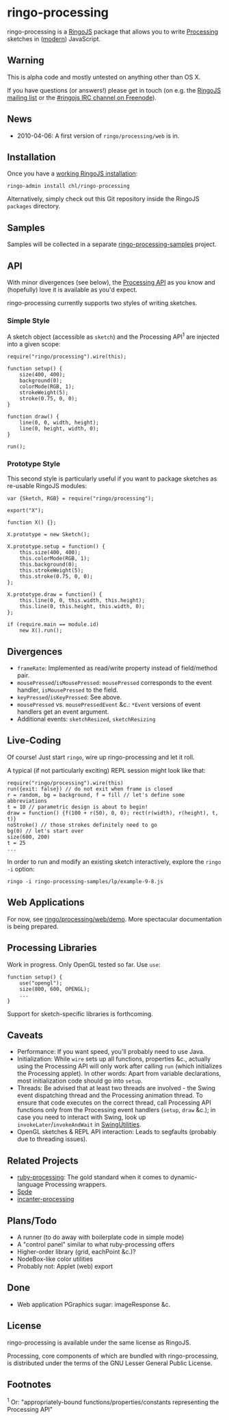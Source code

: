 # ringo-processing

ringo-processing is a [RingoJS](http://ringojs.org/) package that allows you to write [Processing](http://www.processing.org/) sketches in ([modern](https://developer.mozilla.org/en/New_in_JavaScript_1.8)) JavaScript.

## Warning

This is alpha code and mostly untested on anything other than OS X.

If you have questions (or answers!) please get in touch (on e.g. the [RingoJS mailing list](http://groups.google.com/group/ringojs) or the [#ringojs IRC channel on Freenode](irc://irc.freenode.net/ringojs)).

## News

- 2010-04-06: A first version of `ringo/processing/web` is in.

## Installation

Once you have a [working RingoJS installation](http://github.com/ringo/ringojs#readme):

    ringo-admin install chl/ringo-processing

Alternatively, simply check out this Git repository inside the RingoJS `packages` directory.

## Samples

Samples will be collected in a separate [ringo-processing-samples](http://github.com/chl/ringo-processing-samples) project.

## API

With minor divergences (see below), the [Processing API](http://www.processing.org/reference/) as you know and (hopefully) love it is available as you'd expect.

ringo-processing currently supports two styles of writing sketches.

### Simple Style

A sketch object (accessible as `sketch`) and the Processing API<sup>1</sup> are injected into a given scope:

    require("ringo/processing").wire(this);

    function setup() {
        size(400, 400);
        background(0);
        colorMode(RGB, 1);
        strokeWeight(5);
        stroke(0.75, 0, 0);
    }

    function draw() {
        line(0, 0, width, height);
        line(0, height, width, 0);
    }
    
    run();

### Prototype Style

This second style is particularly useful if you want to package sketches as re-usable RingoJS modules:

    var {Sketch, RGB} = require("ringo/processing");

    export("X");

    function X() {};

    X.prototype = new Sketch();

    X.prototype.setup = function() {
        this.size(400, 400);
        this.colorMode(RGB, 1);
        this.background(0);
        this.strokeWeight(5);
        this.stroke(0.75, 0, 0);
    };

    X.prototype.draw = function() {
        this.line(0, 0, this.width, this.height);
        this.line(0, this.height, this.width, 0);
    };

    if (require.main == module.id)
        new X().run();

## Divergences

- `frameRate`: Implemented as read/write property instead of field/method pair.
- `mousePressed`/`isMousePressed`: `mousePressed` corresponds to the event handler, `isMousePressed` to the field.
- `keyPressed`/`isKeyPressed`: See above.
- `mousePressed` vs. `mousePressedEvent` &c.: `*Event` versions of event handlers get an event argument.
- Additional events: `sketchResized`, `sketchResizing`

## Live-Coding

Of course! Just start `ringo`, wire up ringo-processing and let it roll.

A typical (if not particularly exciting) REPL session might look like that:

    require("ringo/processing").wire(this)
    run({exit: false}) // do not exit when frame is closed
    r = random, bg = background, f = fill // let's define some abbreviations
    t = 10 // parametric design is about to begin!
    draw = function() {f(100 + r(50), 0, 0); rect(r(width), r(height), t, t)}
    noStroke() // those strokes definitely need to go
    bg(0) // let's start over
    size(600, 200)
    t = 25
    ...

In order to run and modify an existing sketch interactively, explore the `ringo` `-i` option:

    ringo -i ringo-processing-samples/lp/example-9-8.js

## Web Applications

For now, see [ringo/processing/web/demo](http://github.com/chl/ringo-processing/tree/master/lib/ringo/processing/web/demo/). More spectacular documentation is being prepared.

## Processing Libraries

Work in progress. Only OpenGL tested so far. Use `use`:

    function setup() {
        use("opengl");
        size(800, 600, OPENGL);
        ...
    }

Support for sketch-specific libraries is forthcoming.

## Caveats

- Performance: If you want speed, you'll probably need to use Java.
- Initialization: While `wire` sets up all functions, properties &c., actually using the Processing API will only work after calling `run` (which initializes the Processing applet). In other words: Apart from variable declarations, most initialization code should go into `setup`.
- Threads: Be advised that at least two threads are involved - the Swing event dispatching thread and the Processing animation thread. To ensure that code executes on the correct thread, call Processing API functions only from the Processing event handlers (`setup`, `draw` &c.); in case you need to interact with Swing, look up `invokeLater`/`invokeAndWait` in [SwingUtilities](http://java.sun.com/javase/6/docs/api/javax/swing/SwingUtilities.html).
- OpenGL sketches & REPL API interaction: Leads to segfaults (probably due to threading issues).

## Related Projects

- [ruby-processing](http://github.com/jashkenas/ruby-processing): The gold standard when it comes to dynamic-language Processing wrappers.
- [Spde](http://technically.us/spde/About)
- [incanter-processing](http://data-sorcery.org/2009/08/30/processing-intro/)

## Plans/Todo

- A runner (to do away with boilerplate code in simple mode)
- A "control panel" similar to what ruby-processing offers
- Higher-order library (grid, eachPoint &c.)?
- NodeBox-like color utilities
- Probably not: Applet (web) export

## Done

- Web application PGraphics sugar: imageResponse &c.

## License

ringo-processing is available under the same license as RingoJS.

Processing, core components of which are bundled with ringo-processing, is distributed under the terms of the GNU Lesser General Public License.

## Footnotes

<sup>1</sup> Or: "appropriately-bound functions/properties/constants representing the Processing API"
